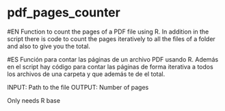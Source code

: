 # pdf_pages_counter

#EN
Function to count the pages of a PDF file using R. 
In addition in the script there is code to count the pages iteratively to all the files of a folder and also to give you the total.

#ES
Función para contar las páginas de un archivo PDF usando R. 
Además en el script hay código para contar las páginas de forma iterativa a todos los archivos de una carpeta y que además te de el total.

INPUT: Path to the file
OUTPUT: Number of pages

Only needs R base 
